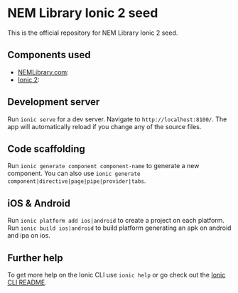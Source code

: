 # NEM Library Ionic 2 seed

This is the official repository for NEM Library Ionic 2 seed.

## Components used

- [NEMLibrary.com](https://nemlibrary.com):
- [Ionic 2](https://ionicframework.com/):


## Development server

Run `ionic serve` for a dev server. Navigate to `http://localhost:8100/`. The app will automatically reload if you change any of the source files.

## Code scaffolding

Run `ionic generate component component-name` to generate a new component. You can also use `ionic generate component|directive|page|pipe|provider|tabs`.

## iOS & Android

Run `ionic platform add ios|android` to create a project on each platform.
Run `ionic build ios|android` to build platform generating an apk on android and ipa on ios.

## Further help

To get more help on the Ionic CLI use `ionic help` or go check out the [Ionic CLI README](https://github.com/ionic-team/ionic-cli/blob/master/README.md).
